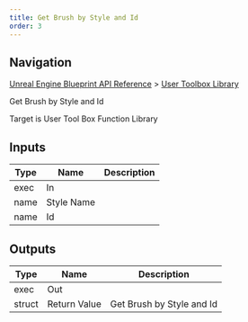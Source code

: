 ```yaml
---
title: Get Brush by Style and Id
order: 3
---
```

## Navigation

[Unreal Engine Blueprint API Reference](https://dev.epicgames.com/documentation/en-us/unreal-engine/BlueprintAPI) > [User Toolbox Library](https://dev.epicgames.com/documentation/en-us/unreal-engine/BlueprintAPI/UserToolboxLibrary)

Get Brush by Style and Id

Target is User Tool Box Function Library

## Inputs

| Type | Name | Description |
| --- | --- | --- |
| exec | In |  |
| name | Style Name |  |
| name | Id |  |

## Outputs

| Type | Name | Description |
| --- | --- | --- |
| exec | Out |  |
| struct | Return Value | Get Brush by Style and Id |
